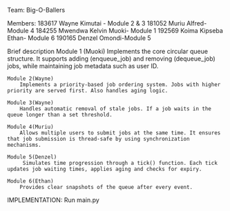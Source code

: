 Team: Big-O-Ballers

Members:
    183617	Wayne Kimutai - Module 2 & 3
    181052	Muriu Alfred- Module 4
    184255	Mwendwa Kelvin Muoki- Module 1
    192569	Koima Kipseba Ethan- Module 6
    190165	Denzel Omondi-Module 5

Brief description
    Module 1 (Muoki)
        Implements the core circular queue structure. It supports adding (enqueue_job) and removing (dequeue_job) jobs, while maintaining job metadata such as user ID.

    Module 2(Wayne)
        Implements a priority-based job ordering system. Jobs with higher priority are served first. Also handles aging logic.

    Module 3(Wayne)
        Handles automatic removal of stale jobs. If a job waits in the queue longer than a set threshold.
    
    Module 4(Muriu)
        Allows multiple users to submit jobs at the same time. It ensures that job submission is thread-safe by using synchronization mechanisms.

    Module 5(Denzel)
         Simulates time progression through a tick() function. Each tick updates job waiting times, applies aging and checks for expiry.

    Module 6(Ethan)
        Provides clear snapshots of the queue after every event.
    
IMPLEMENTATION:
    Run main.py

